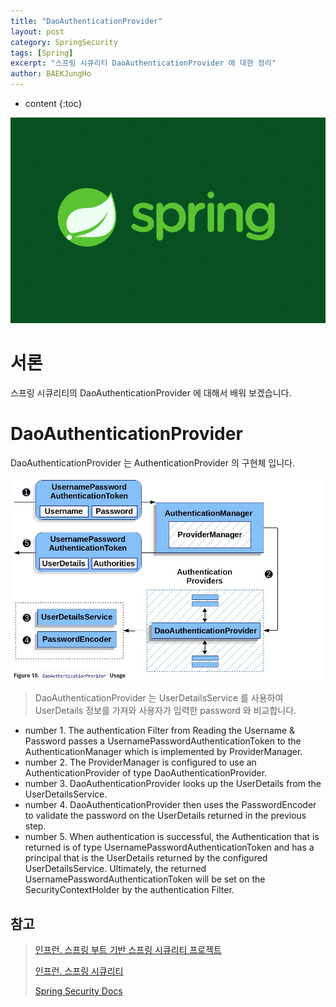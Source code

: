 ```yaml
---
title: "DaoAuthenticationProvider"
layout: post
category: SpringSecurity
tags: [Spring]
excerpt: "스프링 시큐리티 DaoAuthenticationProvider 에 대한 정리"
author: BAEKJungHo
---
```


* content
{:toc}

![logo](/images/posts/logo/SPRING.jpg)

# 서론

스프링 시큐리티의 DaoAuthenticationProvider 에 대해서 배워 보겠습니다.

# DaoAuthenticationProvider

DaoAuthenticationProvider 는 AuthenticationProvider 의 구현체 입니다.

![logo](/images/posts/202102/daoAuth.JPG)

> DaoAuthenticationProvider 는 UserDetailsService 를 사용하여 UserDetails 정보를 가져와 사용자가 입력한 password 와 비교합니다.

- number 1. The authentication Filter from Reading the Username & Password passes a UsernamePasswordAuthenticationToken to the AuthenticationManager which is implemented by ProviderManager.
- number 2. The ProviderManager is configured to use an AuthenticationProvider of type DaoAuthenticationProvider.
- number 3. DaoAuthenticationProvider looks up the UserDetails from the UserDetailsService.
- number 4. DaoAuthenticationProvider then uses the PasswordEncoder to validate the password on the UserDetails returned in the previous step.
- number 5. When authentication is successful, the Authentication that is returned is of type UsernamePasswordAuthenticationToken and has a principal that is the UserDetails returned by the configured UserDetailsService. Ultimately, the returned UsernamePasswordAuthenticationToken will be set on the SecurityContextHolder by the authentication Filter.

## 참고

> [인프런. 스프링 부트 기반 스프링 시큐리티 프로젝트](#)
>
> [인프런. 스프링 시큐리티](#)
>
> [Spring Security Docs](https://docs.spring.io/spring-security/site/docs/current/reference/html5/#servlet-authentication-form)